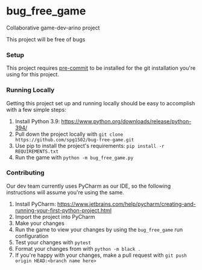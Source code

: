 # bug_free_game
Collaborative game-dev-arino project

This project will be free of bugs


### Setup
This project requires [pre-commit](https://pre-commit.com/) to be installed for the git installation you're using for this project.

### Running Locally
Getting this project set up and running locally should be easy to accomplish with a few simple steps:
1. Install Python 3.9: https://www.python.org/downloads/release/python-394/
2. Pull down the project locally with `git clone https://github.com/spg1502/bug-free-game.git`
3. Use pip to install the project's requirements: `pip install -r REQUIREMENTS.txt`
4. Run the game with `python -m bug_free_game.py`

### Contributing
Our dev team currently uses PyCharm as our IDE, so the following instructions will assume you're using the same.
1. Install PyCharm: https://www.jetbrains.com/help/pycharm/creating-and-running-your-first-python-project.html
2. Import the project into PyCharm
3. Make your changes
4. Run the game to view your changes by using the `bug_free_game` run configuration
5. Test your changes with `pytest`
6. Format your changes from with `python -m black .`
6. If you're happy with your changes, make a pull request with `git push origin HEAD:<branch name here>`